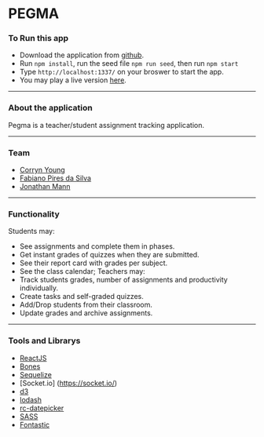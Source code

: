 # PEGMA

### To Run this app
- Download the application from [github](https://github.com/galxzx/pegma).
- Run ```npm install```, run the seed file ```npm run seed```, then run ```npm start```
- Type ```http://localhost:1337/``` on your broswer to start the app.
- You may play a live version [here](https://pegma.herokuapp.com/).

----------------------------
### About the application

Pegma is a teacher/student assignment tracking application.

----------------------------
### Team

- [Corryn Young](https://github.com/galxzx)
- [Fabiano Pires da Silva](https://github.com/kavispires)
- [Jonathan Mann](https://github.com/jdmann)

----------------------------
### Functionality

Students may:
- See assignments and complete them in phases.
- Get instant grades of quizzes when they are submitted.
- See their report card with grades per subject.
- See the class calendar;
Teachers may:
- Track students grades, number of assignments and productivity individually.
- Create tasks and self-graded quizzes.
- Add/Drop students from their classroom.
- Update grades and archive assignments.

----------------------------
### Tools and Librarys

- [ReactJS](https://facebook.github.io/react/)
- [Bones](https://github.com/FullstackAcademy/bones.git)
- [Sequelize](http://docs.sequelizejs.com/en/v3/)
- [Socket.io] (https://socket.io/)
- [d3](https://d3js.org/)
- [lodash](https://lodash.com/)
- [rc-datepicker](https://github.com/buildo/rc-datepicker)
- [SASS](http://sass-lang.com/)
- [Fontastic](http://fontastic.me/)

